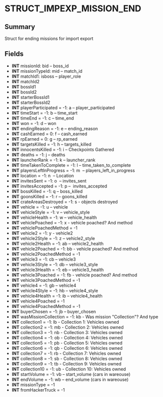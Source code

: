 # STRUCT_IMPEXP_MISSION_END

## Summary
Struct for ending missions for import export

## Fields
* **INT** missionId: bid – boss_id
* **INT** missionTypeId: mid – match_id
* **INT** matchId1: isboss – player_role
* **INT** matchId2
* **INT** bossId1
* **INT** bossId2
* **INT** starterBossId1
* **INT** starterBossId2
* **INT** playerParticipated = -1: a – player_participated
* **INT** timeStart = -1: b – time_start
* **INT** timeEnd = -1: c – time_end
* **INT** won = -1: d – won
* **INT** endingReason = -1: e – ending_reason
* **INT** cashEarned = 0: f – cash_earned
* **INT** rpEarned = 0: g – rp_earned
* **INT** targetsKilled = -1: h – targets_killed
* **INT** innocentsKilled = -1: i – Checkpoints Gathered
* **INT** deaths = -1: j – deaths
* **INT** launcherRank = -1: k – launcher_rank
* **INT** timeTakenToComplete = -1: l – time_taken_to_complete
* **INT** playersLeftInProgress = -1: m  – players_left_in_progress
* **INT** location = -1: n  – Location
* **INT** invitesSent = -1: o  – invites_sent
* **INT** invitesAccepted = -1: p –  invites_accepted
* **INT** bossKilled = -1: q – boss_killed
* **INT** goonsKilled = -1: r – goons_killed
* **INT** crateAreasDestroyed = -1: s - objects destroyed
* **INT** vehicle = -1: u – vehicle
* **INT** vehicleStyle = -1: v – vehicle_style
* **INT** vehicleHealth = -1: w – vehicle_health
* **INT** vehiclePoached = -1: x - vehicle poached? And method
* **INT** vehiclePoachedMethod = -1
* **INT** vehicle2 = -1: y - vehicle2
* **INT** vehicle2Style = -1: z – vehicle2_style
* **INT** vehicle2Health = -1: ab – vehicle2_health
* **INT** vehicle2Poached = -1: bb - vehicle poached? And method
* **INT** vehicle2PoachedMethod = -1
* **INT** vehicle3 = -1: cb – vehicle3
* **INT** vehicle3Style = -1: db – vehicle3_style
* **INT** vehicle3Health = -1: eb – vehicle3_health
* **INT** vehicle3Poached = -1: fb - vehicle poached? And method
* **INT** vehicle3PoachedMethod = -1
* **INT** vehicle4 = -1: gb – vehicle4
* **INT** vehicle4Style = -1: hb – vehicle4_style
* **INT** vehicle4Health = -1: ib – vehicle4_health
* **INT** vehicle4Poached = -1
* **INT** vehicle4PoachedMethod = -1
* **INT** buyerChosen = -1: jb – buyer_chosen
* **INT** wasMissionCollection = -1: kb - Was mission "Collection"? And type
* **INT** collection1 = -1: lb - Collection 1: Vehicles owned
* **INT** collection2 = -1: mb - Collection 2: Vehicles owned
* **INT** collection3 = -1: nb - Collection 3: Vehicles owned
* **INT** collection4 = -1: ob - Collection 4: Vehicles owned
* **INT** collection5 = -1: pb - Collection 5: Vehicles owned
* **INT** collection6 = -1: qb - Collection 6: Vehicles owned
* **INT** collection7 = -1: rb - Collection 7: Vehicles owned
* **INT** collection8 = -1: sb - Collection 8: Vehicles owned
* **INT** collection9 = -1: tb - Collection 9: Vehicles owned
* **INT** collection10 = -1: ub - Collection 10: Vehicles owned
* **INT** startVolume = -1: vb – start_volume (cars in wareouse)
* **INT** endVolume = -1: wb – end_volume (cars in wareouse)
* **INT** missionType = -1
* **INT** fromHackerTruck = -1